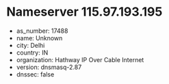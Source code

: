 # Nameserver 115.97.193.195

* as_number: 17488
* name: Unknown
* city: Delhi
* country: IN
* organization: Hathway IP Over Cable Internet
* version: dnsmasq-2.87
* dnssec: false
